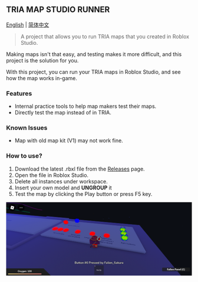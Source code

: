
## TRIA MAP STUDIO RUNNER

<u>English</u> | <a href="./README_CN.md">简体中文</a>

> A project that allows you to run TRIA maps that you created in Roblox Studio.

Making maps isn't that easy, and testing makes it more difficult, and this project is the solution for you.

With this project, you can run your TRIA maps in Roblox Studio, and see how the map works in-game.

### Features

- Internal practice tools to help map makers test their maps.
- Directly test the map instead of in TRIA.

### Known Issues

- Map with old map kit (V1) may not work fine.

### How to use?

1. Download the latest .rbxl file from the <a href="https://github.com/HarukaTea/TRIA-Map-Runner/releases">Releases</a> page.
2. Open the file in Roblox Studio.
3. Delete all instances under workspace.
4. Insert your own model and **UNGROUP** it
5. Test the map by clicking the Play button or press F5 key.

![Preview](docs/Preview_TRIA_Runner.png)
